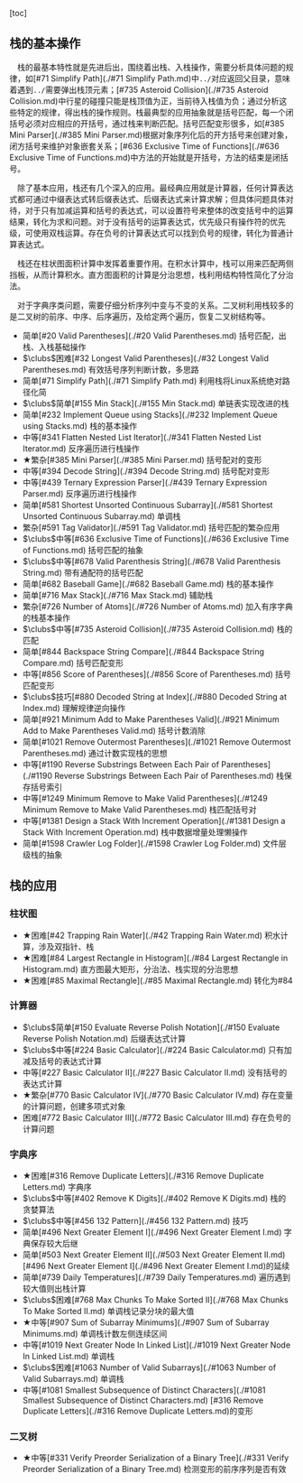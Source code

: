 [toc]

## 栈的基本操作

&emsp;栈的最基本特性就是先进后出，围绕着出栈、入栈操作，需要分析具体问题的规律，如[#71 Simplify Path](./#71 Simplify Path.md)中`../`对应返回父目录，意味着遇到`../`需要弹出栈顶元素；[#735 Asteroid Collision](./#735 Asteroid Collision.md)中行星的碰撞只能是栈顶值为正，当前待入栈值为负；通过分析这些特定的规律，得出栈的操作规则。栈最典型的应用抽象就是括号匹配，每一个闭括号必须对应相应的开括号，通过栈来判断匹配。括号匹配变形很多，如[#385 Mini Parser](./#385 Mini Parser.md)根据对象序列化后的开方括号来创建对象，闭方括号来维护对象嵌套关系；[#636 Exclusive Time of Functions](./#636 Exclusive Time of Functions.md)中方法的开始就是开括号，方法的结束是闭括号。

&emsp;除了基本应用，栈还有几个深入的应用。最经典应用就是计算器，任何计算表达式都可通过中缀表达式转后缀表达式、后缀表达式来计算求解；但具体问题具体对待，对于只有加减运算和括号的表达式，可以设置符号来整体的改变括号中的运算结果，转化为求和问题。对于没有括号的运算表达式，优先级只有操作符的优先级，可使用双栈运算。存在负号的计算表达式可以找到负号的规律，转化为普通计算表达式。

&emsp;栈还在柱状图面积计算中发挥着重要作用。在积水计算中，栈可以用来匹配两侧挡板，从而计算积水。直方图面积的计算是分治思想，栈利用结构特性简化了分治法。

&emsp;对于字典序类问题，需要仔细分析序列中变与不变的关系。二叉树利用栈较多的是二叉树的前序、中序、后序遍历，及给定两个遍历，恢复二叉树结构等。

* 简单[#20 Valid Parentheses](./#20 Valid Parentheses.md)    括号匹配，出栈、入栈基础操作
* $\clubs$困难[#32 Longest Valid Parentheses](./#32 Longest Valid Parentheses.md)    有效括号序列判断计数，多思路
* 简单[#71 Simplify Path](./#71 Simplify Path.md)    利用栈将Linux系统绝对路径化简
* $\clubs$简单[#155 Min Stack](./#155 Min Stack.md)    单链表实现改进的栈
* 简单[#232 Implement Queue using Stacks](./#232 Implement Queue using Stacks.md)    栈的基本操作
* 中等[#341 Flatten Nested List Iterator](./#341 Flatten Nested List Iterator.md)    反序遍历进行栈操作
* $\bigstar$繁杂[#385 Mini Parser](./#385 Mini Parser.md)    括号配对的变形
* 中等[#394 Decode String](./#394 Decode String.md)    括号配对变形
* 中等[#439 Ternary Expression Parser](./#439 Ternary Expression Parser.md)    反序遍历进行栈操作
* 简单[#581 Shortest Unsorted Continuous Subarray](./#581 Shortest Unsorted Continuous Subarray.md)    单调栈
* 繁杂[#591 Tag Validator](./#591 Tag Validator.md)    括号匹配的繁杂应用
* $\clubs$中等[#636 Exclusive Time of Functions](./#636 Exclusive Time of Functions.md)    括号匹配的抽象
* $\clubs$中等[#678 Valid Parenthesis String](./#678 Valid Parenthesis String.md)    带有通配符的括号匹配
* 简单[#682 Baseball Game](./#682 Baseball Game.md)    栈的基本操作
* 简单[#716 Max Stack](./#716 Max Stack.md)    辅助栈
* 繁杂[#726 Number of Atoms](./#726 Number of Atoms.md)    加入有序字典的栈基本操作
* $\clubs$中等[#735 Asteroid Collision](./#735 Asteroid Collision.md)    栈的匹配
* 简单[#844 Backspace String Compare](./#844 Backspace String Compare.md)    括号匹配变形
* 中等[#856 Score of Parentheses](./#856 Score of Parentheses.md)    括号匹配变形
* $\clubs$技巧[#880 Decoded String at Index](./#880 Decoded String at Index.md)    理解规律逆向操作
* 简单[#921 Minimum Add to Make Parentheses Valid](./#921 Minimum Add to Make Parentheses Valid.md)    括号计数消除
* 简单[#1021 Remove Outermost Parentheses](./#1021 Remove Outermost Parentheses.md)    通过计数实现栈的思想
* 中等[#1190 Reverse Substrings Between Each Pair of Parentheses](./#1190 Reverse Substrings Between Each Pair of Parentheses.md)    栈保存括号索引
* 中等[#1249 Minimum Remove to Make Valid Parentheses](./#1249 Minimum Remove to Make Valid Parentheses.md)    栈匹配括号对
* 中等[#1381 Design a Stack With Increment Operation](./#1381 Design a Stack With Increment Operation.md)    栈中数据增量处理懒操作
* 简单[#1598 Crawler Log Folder](./#1598 Crawler Log Folder.md)    文件层级栈的抽象

## 栈的应用

### 柱状图

* $\bigstar$困难[#42 Trapping Rain Water](./#42 Trapping Rain Water.md)    积水计算，涉及双指针、栈
* $\bigstar$困难[#84 Largest Rectangle in Histogram](./#84 Largest Rectangle in Histogram.md)    直方图最大矩形，分治法、栈实现的分治思想
* $\bigstar$困难[#85 Maximal Rectangle](./#85 Maximal Rectangle.md)    转化为#84

### 计算器

* $\clubs$简单[#150 Evaluate Reverse Polish Notation](./#150 Evaluate Reverse Polish Notation.md)    后缀表达式计算
* $\clubs$中等[#224 Basic Calculator](./#224 Basic Calculator.md)    只有加减及括号的表达式计算
* 中等[#227 Basic Calculator II](./#227 Basic Calculator II.md)    没有括号的表达式计算
* $\bigstar$繁杂[#770 Basic Calculator IV](./#770 Basic Calculator IV.md)    存在变量的计算问题，创建多项式对象
* 困难[#772 Basic Calculator III](./#772 Basic Calculator III.md)    存在负号的计算问题

### 字典序

* $\bigstar$困难[#316 Remove Duplicate Letters](./#316 Remove Duplicate Letters.md)    字典序
* $\clubs$中等[#402 Remove K Digits](./#402 Remove K Digits.md)    栈的贪婪算法
* $\clubs$中等[#456 132 Pattern](./#456 132 Pattern.md)    技巧
* 简单[#496 Next Greater Element I](./#496 Next Greater Element I.md)    字典保存较大后继
* 简单[#503 Next Greater Element II](./#503 Next Greater Element II.md)    [#496 Next Greater Element I](./#496 Next Greater Element I.md)的延续
* 简单[#739 Daily Temperatures](./#739 Daily Temperatures.md)    遍历遇到较大值则出栈计算
* $\clubs$困难[#768 Max Chunks To Make Sorted II](./#768 Max Chunks To Make Sorted II.md)    单调栈记录分块的最大值
* $\bigstar$中等[#907 Sum of Subarray Minimums](./#907 Sum of Subarray Minimums.md)    单调栈计数左侧连续区间
* 中等[#1019 Next Greater Node In Linked List](./#1019 Next Greater Node In Linked List.md)    单调栈
* $\clubs$困难[#1063 Number of Valid Subarrays](./#1063 Number of Valid Subarrays.md)    单调栈
* 中等[#1081 Smallest Subsequence of Distinct Characters](./#1081 Smallest Subsequence of Distinct Characters.md)    [#316 Remove Duplicate Letters](./#316 Remove Duplicate Letters.md)的变形

### 二叉树

* $\bigstar$中等[#331 Verify Preorder Serialization of a Binary Tree](./#331 Verify Preorder Serialization of a Binary Tree.md)    检测变形的前序序列是否有效